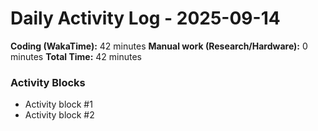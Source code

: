 # Daily Activity Log - 2025-09-14

**Coding (WakaTime):** 42 minutes
**Manual work (Research/Hardware):** 0 minutes
**Total Time:** 42 minutes

### Activity Blocks
- Activity block #1
- Activity block #2
